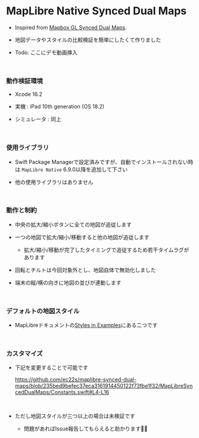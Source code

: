 # MapLibre Native Synced Dual Maps

- Inspired from [Mapbox GL Synced Dual Maps](https://gist.github.com/boeric/f6ddea14600dc5093506).

- 地図データやスタイルの比較検証を簡単にしたくて作りました

- Todo: ここにデモ動画挿入

<br>

### 動作検証環境
- Xcode 16.2

- 実機 : iPad 10th generation (OS 18.2)

- シミュレータ : 同上

<br>

### 使用ライブラリ
- Swift Package Managerで設定済みですが、自動でインストールされない時は `MapLibre Native` 6.9.0以降を追加して下さい

- 他の使用ライブラリはありません

<br>

### 動作と制約

- 中央の拡大/縮小ボタンに全ての地図が追従します

- 一つの地図で拡大/縮小/移動すると他の地図が追従します

  - 拡大/縮小/移動が完了したタイミングで追従するため若干タイムラグがあります

- 回転とチルトは今回対象外とし、地図自体で無効化しました

- 端末の縦/横の向きに地図の並びが連動します

<br>

### デフォルトの地図スタイル

- MapLibreドキュメントの[Styles in Examples](https://maplibre.org/maplibre-native/ios/latest/documentation/maplibre-native-for-ios/examplestyles/)にある二つです

<br>

### カスタマイズ

- 下記を変更することで可能です

  https://github.com/ec22s/maplibre-synced-dual-maps/blob/235bed9befec37eca3161914450122f73fbe1f32/MapLibreSyncedDualMaps/Constants.swift#L4-L16

<br>

- ただし地図スタイルが三つ以上の場合は未検証です

  - 問題があればIssue報告してもらえると助かります🙇‍♂️
